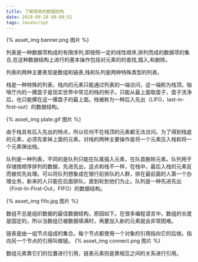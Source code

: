 ```yaml
---
title: 了解常用的数据结构
date: 2019-09-28 08:09:52
tags: JavaScript
---
```

{% asset_img banner.png 图片 %}

列表是一种数据项构成的有限序列,即按照一定的线性顺序,排列而成的数据项的集合,在这种数据结构上进行的基本操作包括对元素的的查找,插入,和删除。

<!-- more -->

列表的两种主要表现是数组和链表,栈和队列是两种特殊类型的列表。

栈是一种特殊的列表，栈内的元素只能通过列表的一端访问，这一端称为栈顶。咖啡厅内的一摞盘子是现实世界中常见的栈的例子。只能从最上面取盘子，盘子洗净后，也只能摞在这一摞盘子的最上面。栈被称为一种后入先出（LIFO，last-in-first-out）的数据结构。

{% asset_img plate.gif 图片 %}

由于栈具有后入先出的特点，所以任何不在栈顶的元素都无法访问。为了得到栈底的元素，必须先拿掉上面的元素。对栈的两种主要操作是将一个元素压入栈和将一个元素弹出栈。

队列是一种列表，不同的是队列只能在队尾插入元素，在队首删除元素。队列用于存储按顺序排列的数据，先进先出，这点和栈不一样，在栈中，最后入栈的元素反而被优先处理。可以将队列想象成在银行前排队的人群，排在最前面的人第一个办理业务，新来的人只能在后面排队，直到轮到他们为止。队列是一种先进先出（First-In-First-Out，FIFO）的数据结构。

{% asset_img fifo.jpg 图片 %}

数组不总是组织数据的最佳数据结构，原因如下。在很多编程语言中，数组的长度是固定的，所以当数组已被数据填满时，再要加入新的元素就会非常困难。

链表是由一组节点组成的集合。每个节点都使用一个对象的引用指向它的后继。指向另一个节点的引用叫做链。
{% asset_img connect.png 图片 %}

数组元素靠它们的位置进行引用，链表元素则是靠相互之间的关系进行引用。
